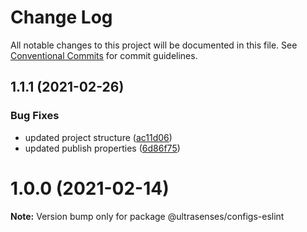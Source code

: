 # Change Log

All notable changes to this project will be documented in this file.
See [Conventional Commits](https://conventionalcommits.org) for commit guidelines.

## 1.1.1 (2021-02-26)


### Bug Fixes

* updated project structure ([ac11d06](https://github.com/ultrasenses/ultrasenses-utils/commit/ac11d0627b78f0b68fa9deeb097dc8547322f96d))
* updated publish properties ([6d86f75](https://github.com/ultrasenses/ultrasenses-utils/commit/6d86f753d501f82a9254c3616419acc7dcff13e8))





# 1.0.0 (2021-02-14)

**Note:** Version bump only for package @ultrasenses/configs-eslint
